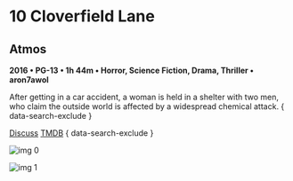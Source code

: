 # 10 Cloverfield Lane

## Atmos

**2016 • PG-13 • 1h 44m • Horror, Science Fiction, Drama, Thriller • aron7awol**

After getting in a car accident, a woman is held in a shelter with two men, who claim the outside world is affected by a widespread chemical attack.
{ data-search-exclude }

[Discuss](https://www.avsforum.com/threads/bass-eq-for-filtered-movies.2995212/post-56743108)  [TMDB](https://www.themoviedb.org/movie/333371)
{ data-search-exclude }

![img 0](https://i.imgur.com/tAx3un1.jpg)

![img 1](https://i.imgur.com/TSYYEab.png)

